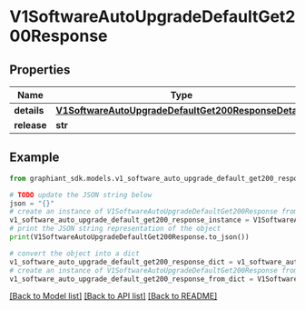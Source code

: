 # V1SoftwareAutoUpgradeDefaultGet200Response


## Properties

Name | Type | Description | Notes
------------ | ------------- | ------------- | -------------
**details** | [**V1SoftwareAutoUpgradeDefaultGet200ResponseDetails**](V1SoftwareAutoUpgradeDefaultGet200ResponseDetails.md) |  | [optional] 
**release** | **str** |  | [optional] 

## Example

```python
from graphiant_sdk.models.v1_software_auto_upgrade_default_get200_response import V1SoftwareAutoUpgradeDefaultGet200Response

# TODO update the JSON string below
json = "{}"
# create an instance of V1SoftwareAutoUpgradeDefaultGet200Response from a JSON string
v1_software_auto_upgrade_default_get200_response_instance = V1SoftwareAutoUpgradeDefaultGet200Response.from_json(json)
# print the JSON string representation of the object
print(V1SoftwareAutoUpgradeDefaultGet200Response.to_json())

# convert the object into a dict
v1_software_auto_upgrade_default_get200_response_dict = v1_software_auto_upgrade_default_get200_response_instance.to_dict()
# create an instance of V1SoftwareAutoUpgradeDefaultGet200Response from a dict
v1_software_auto_upgrade_default_get200_response_from_dict = V1SoftwareAutoUpgradeDefaultGet200Response.from_dict(v1_software_auto_upgrade_default_get200_response_dict)
```
[[Back to Model list]](../README.md#documentation-for-models) [[Back to API list]](../README.md#documentation-for-api-endpoints) [[Back to README]](../README.md)


